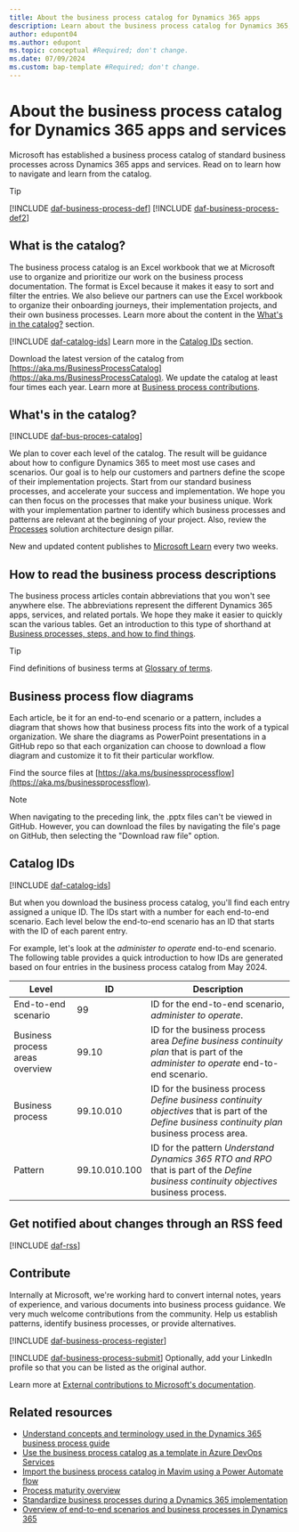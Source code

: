```yaml
---
title: About the business process catalog for Dynamics 365 apps
description: Learn about the business process catalog for Dynamics 365, what it is, and how to navigate and learn from the catalog.
author: edupont04
ms.author: edupont
ms.topic: conceptual #Required; don't change.
ms.date: 07/09/2024
ms.custom: bap-template #Required; don't change.
---
```


# About the business process catalog for Dynamics 365 apps and services

Microsoft has established a business process catalog of standard business processes across Dynamics 365 apps and services. Read on to learn how to navigate and learn from the catalog.  

> [!TIP]
> [!INCLUDE [daf-business-process-def](~/../shared-content/shared/guidance-includes/daf-business-process-def.md)] [!INCLUDE [daf-business-process-def2](~/../shared-content/shared/guidance-includes/daf-business-process-def2.md)]

## What is the catalog?

The business process catalog is an Excel workbook that we at Microsoft use to organize and prioritize our work on the business process documentation. The format is Excel because it makes it easy to sort and filter the entries. We also believe our partners can use the Excel workbook to organize their onboarding journeys, their implementation projects, and their own business processes. Learn more about the content in the [What's in the catalog?](#whats-in-the-catalog) section.  

[!INCLUDE [daf-catalog-ids](../includes/daf-catalog-ids.md)] Learn more in the [Catalog IDs](#catalog-ids) section.

Download the latest version of the catalog from [https://aka.ms/BusinessProcessCatalog](https://aka.ms/BusinessProcessCatalog). We update the catalog at least four times each year. Learn more at [Business process contributions](/dynamics365/get-started/contribute#business-process-contributions).  

## What's in the catalog?

[!INCLUDE [daf-bus-proces-catalog](~/../shared-content/shared/guidance-includes/daf-bus-proces-catalog.md)]

We plan to cover each level of the catalog. The result will be guidance about how to configure Dynamics 365 to meet most use cases and scenarios. Our goal is to help our customers and partners define the scope of their implementation projects. Start from our standard business processes, and accelerate your success and implementation. We hope you can then focus on the processes that make your business unique. Work with your implementation partner to identify which business processes and patterns are relevant at the beginning of your project. Also, review the [Processes](../implementation-guide/solution-architecture-design-pillars-processes.md) solution architecture design pillar.  

New and updated content publishes to [Microsoft Learn](/dynamics365/guidance/business-processes/) every two weeks.  

## How to read the business process descriptions

The business process articles contain abbreviations that you won't see anywhere else. The abbreviations represent the different Dynamics 365 apps, services, and related portals. We hope they make it easier to quickly scan the various tables. Get an introduction to this type of shorthand at [Business processes, steps, and how to find things](about-steps-navigation.md).  

> [!TIP]
> Find definitions of business terms at [Glossary of terms](glossary.md).  

## Business process flow diagrams

Each article, be it for an end-to-end scenario or a pattern, includes a diagram that shows how that business process fits into the work of a typical organization. We share the diagrams as PowerPoint presentations in a GitHub repo so that each organization can choose to download a flow diagram and customize it to fit their particular workflow.  

Find the source files at [https://aka.ms/businessprocessflow](https://aka.ms/businessprocessflow).

> [!NOTE]
> When navigating to the preceding link, the .pptx files can't be viewed in GitHub. However, you can download the files by navigating the file's page on GitHub, then selecting the "Download raw file" option.

## Catalog IDs

[!INCLUDE [daf-catalog-ids](../includes/daf-catalog-ids.md)]

But when you download the business process catalog, you'll find each entry assigned a unique ID. The IDs start with a number for each end-to-end scenario. Each level below the end-to-end scenario has an ID that starts with the ID of each parent entry.  

For example, let's look at the *administer to operate* end-to-end scenario. The following table provides a quick introduction to how IDs are generated based on four entries in the business process catalog from May 2024.

|Level  |ID  |Description  |
|---------|---------|---------|
|End-to-end scenario | 99 | ID for the end-to-end scenario, *administer to operate*. |
|Business process areas overview |99.10 |ID for the business process area *Define business continuity plan* that is part of the *administer to operate* end-to-end scenario. |
|Business process |99.10.010  |ID for the business process *Define business continuity objectives* that is part of the *Define business continuity plan* business process area. |
|Pattern |99.10.010.100|ID for the pattern *Understand Dynamics 365 RTO and RPO* that is part of the *Define business continuity objectives* business process. |

## Get notified about changes through an RSS feed

[!INCLUDE [daf-rss](../includes/daf-rss.md)]

## Contribute

Internally at Microsoft, we're working hard to convert internal notes, years of experience, and various documents into business process guidance. We very much welcome contributions from the community. Help us establish patterns, identify business processes, or provide alternatives.

[!INCLUDE [daf-business-process-register](~/../shared-content/shared/guidance-includes/daf-business-process-register.md)]

[!INCLUDE [daf-business-process-submit](~/../shared-content/shared/guidance-includes/daf-business-process-submit.md)]
Optionally, add your LinkedIn profile so that you can be listed as the original author.

Learn more at [External contributions to Microsoft's documentation](/dynamics365/get-started/contribute).  

## Related resources

- [Understand concepts and terminology used in the Dynamics 365 business process guide](about-steps-navigation.md)  
- [Use the business process catalog as a template in Azure DevOps Services](about-import-catalog-devops.md)  
- [Import the business process catalog in Mavim using a Power Automate flow](about-import-catalog-mavim.md)  
- [Process maturity overview](process-maturity-introduction.md)  
- [Standardize business processes during a Dynamics 365 implementation](standardize-business-processes.md)  
- [Overview of end-to-end scenarios and business processes in Dynamics 365](overview.md)  
